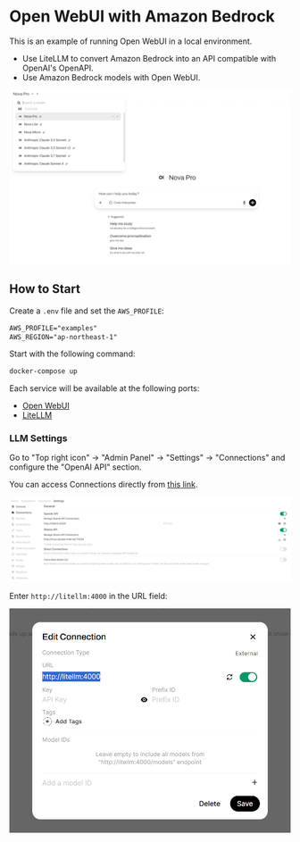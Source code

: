# Open WebUI with Amazon Bedrock

This is an example of running Open WebUI in a local environment.

- Use LiteLLM to convert Amazon Bedrock into an API compatible with OpenAI's OpenAPI.
- Use Amazon Bedrock models with Open WebUI.

![Chat](./assets/chat.png)

## How to Start

Create a `.env` file and set the `AWS_PROFILE`:

```
AWS_PROFILE="examples"
AWS_REGION="ap-northeast-1"
```

Start with the following command:

```bash
docker-compose up
```

Each service will be available at the following ports:

- [Open WebUI](http://localhost:3000)
- [LiteLLM](http://localhost:4000)

### LLM Settings

Go to "Top right icon" -> "Admin Panel" -> "Settings" -> "Connections" and configure the "OpenAI API" section.

You can access Connections directly from [this link](http://localhost:3000/admin/settings/connections).

![alt text](./assets/connenctions.png)

Enter `http://litellm:4000` in the URL field:

![alt text](./assets/configure-litellm-url.png)
